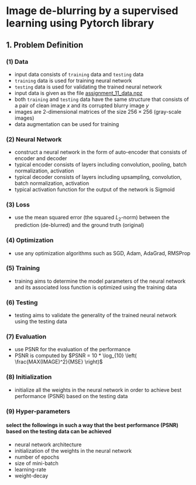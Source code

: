 # Image de-blurring by a supervised learning using Pytorch library

## 1. Problem Definition

### (1) Data

- input data consists of `training` data and `testing` data
- `training` data is used for training neural network
- `testing` data is used for validating the trained neural network
- input data is given as the file [assignment_11_data.npz](https://gitlab.com/cau-class/neural-network/2021-2/assignment/-/blob/main/11/assignment_11_data.npz)
- both `training` and `testing` data have the same structure that consists of a pair of clean image $`x`$ and its corrupted blurry image $`y`$
- images are 2-dimensional matrices of the size $`256 \times 256`$ (gray-scale images)
- data augmentation can be used for training

### (2) Neural Network

- construct a neural network in the form of auto-encoder that consists of encoder and decoder
- typical encoder consists of layers including convolution, pooling, batch normalization, activation
- typical decoder consists of layers including upsampling, convolution, batch normalization, activation
- typical activation function for the output of the network is Sigmoid
  
### (3) Loss

- use the mean squared error (the squared $`L_2`$-norm) between the prediction (de-blurred) and the ground truth (original)

### (4) Optimization

- use any optimization algorithms such as SGD, Adam, AdaGrad, RMSProp

### (5) Training

- training aims to determine the model parameters of the neural network and its associated loss function is optimized using the training data

### (6) Testing

- testing aims to validate the generality of the trained neural network using the testing data

### (7) Evaluation

- use PSNR for the evaluation of the performance
- PSNR is computed by $`PSNR = 10 * \log_{10} \left( \frac{MAX(IMAGE)^2}{MSE} \right)`$

### (8) Initialization

- initialize all the weights in the neural network in order to achieve best performance (PSNR) based on the testing data
  
### (9) Hyper-parameters

#### select the followings in such a way that the best performance (PSNR) based on the testing data can be achieved

- neural network architecture
- initialization of the weights in the neural network
- number of epochs
- size of mini-batch
- learning-rate
- weight-decay
